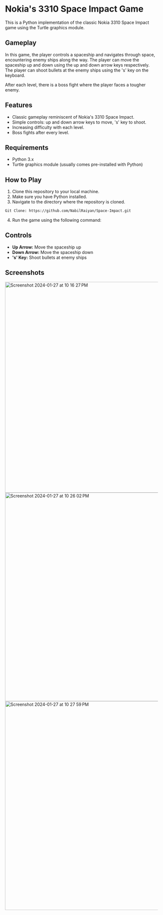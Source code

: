 # Nokia's 3310 Space Impact Game

This is a Python implementation of the classic Nokia 3310 Space Impact game using the Turtle graphics module.

## Gameplay
In this game, the player controls a spaceship and navigates through space, encountering enemy ships along the way. The player can move the spaceship up and down using the up and down arrow keys respectively. The player can shoot bullets at the enemy ships using the 's' key on the keyboard.

After each level, there is a boss fight where the player faces a tougher enemy.

## Features
- Classic gameplay reminiscent of Nokia's 3310 Space Impact.
- Simple controls: up and down arrow keys to move, 's' key to shoot.
- Increasing difficulty with each level.
- Boss fights after every level.

## Requirements

- Python 3.x
- Turtle graphics module (usually comes pre-installed with Python)

## How to Play

1. Clone this repository to your local machine.
2. Make sure you have Python installed.
3. Navigate to the directory where the repository is cloned.
```bash
Git Clone: https://github.com/NabilRaiyan/Space-Impact.git
```
4. Run the game using the following command:


## Controls

- **Up Arrow:** Move the spaceship up
- **Down Arrow:** Move the spaceship down
- **'s' Key:** Shoot bullets at enemy ships

## Screenshots
<img width="693" alt="Screenshot 2024-01-27 at 10 16 27 PM" src="https://github.com/NabilRaiyan/Space-Impact/assets/31074461/6aa6f23f-dc90-426d-a6f3-b4d4dd63e577">

<br />



<img width="686" alt="Screenshot 2024-01-27 at 10 26 02 PM" src="https://github.com/NabilRaiyan/Space-Impact/assets/31074461/6ccc25ea-3907-49e4-b35d-f7548579bc01">
<br />




<img width="687" alt="Screenshot 2024-01-27 at 10 27 59 PM" src="https://github.com/NabilRaiyan/Space-Impact/assets/31074461/9fd74866-a4b8-4d93-a090-685eb6daf2a0">
<br />

